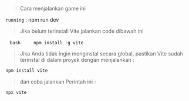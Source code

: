 > Cara menjalankan game ini

`running` : npm run dev

> Jika belum terinstall Vite jalankan code dibawah ini

   ```bash
    npm install -g vite
    ```

> Jika Anda tidak ingin menginstal secara global, pastikan Vite sudah terinstal di dalam proyek dengan menjalankan :

```sh
npm install vite
```

> dan coba jalankan Perintah ini :

```sh
npx vite
```

